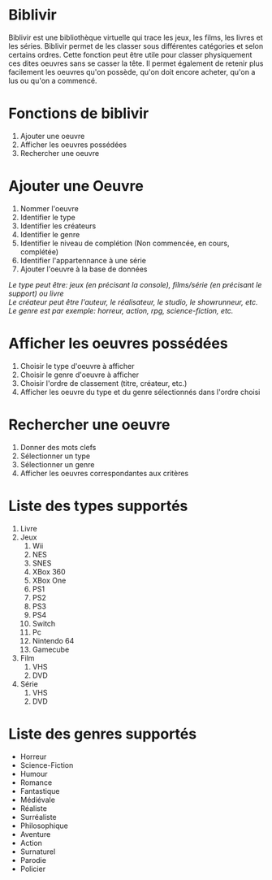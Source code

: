 # Biblivir
Biblivir est une bibliothèque virtuelle qui trace les jeux, les films, les livres et les séries. Biblivir permet de les classer sous différentes catégories et selon certains ordres. Cette fonction peut être utile pour classer physiquement ces dites oeuvres sans se casser la tête. Il permet également de retenir plus facilement les oeuvres qu'on possède, qu'on doit encore acheter, qu'on a lus ou qu'on a commencé.

# Fonctions de biblivir

1. Ajouter une oeuvre
2. Afficher les oeuvres possédées
3. Rechercher une oeuvre

# Ajouter une Oeuvre

1. Nommer l'oeuvre
2. Identifier le type
3. Identifier les créateurs
4. Identifier le genre
5. Identifier le niveau de complétion (Non commencée, en cours, complétée)
6. Identifier l'appartennance à une série
7. Ajouter l'oeuvre à la base de données

*Le type peut être: jeux (en précisant la console), films/série (en précisant le support) ou livre*<br>
*Le créateur peut être l'auteur, le réalisateur, le studio, le showrunneur, etc.*<br>
*Le genre est par exemple: horreur, action, rpg, science-fiction, etc.*

# Afficher les oeuvres possédées

1. Choisir le type d'oeuvre à afficher
2. Choisir le genre d'oeuvre à afficher
3. Choisir l'ordre de classement (titre, créateur, etc.)
3. Afficher les oeuvre du type et du genre sélectionnés dans l'ordre choisi

# Rechercher une oeuvre

1. Donner des mots clefs
2. Sélectionner un type
3. Sélectionner un genre
4. Afficher les oeuvres correspondantes aux critères

# Liste des types supportés

1. Livre
2. Jeux
	1. Wii
	2. NES
	3. SNES
	4. XBox 360
	5. XBox One
	6. PS1
	7. PS2
	8. PS3
	9. PS4
	10. Switch
	11. Pc
	12. Nintendo 64
	13. Gamecube
3. Film
	1. VHS
	2. DVD
4. Série
	1. VHS
	2. DVD


# Liste des genres supportés

- Horreur
- Science-Fiction
- Humour
- Romance
- Fantastique
- Médiévale
- Réaliste
- Surréaliste
- Philosophique
- Aventure
- Action
- Surnaturel
- Parodie
- Policier

